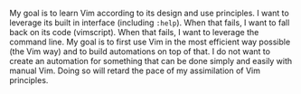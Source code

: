 My goal is to learn Vim according to its design and use principles. I
want to leverage its built in interface (including `:help`). When that
fails, I want to fall back on its code (vimscript). When that fails, I
want to leverage the command line. My goal is to first use Vim in the
most efficient way possible (the Vim way) and to build automations on
top of that. I do not want to create an automation for something that
can be done simply and easily with manual Vim. Doing so will retard the
pace of my assimilation of Vim principles.
